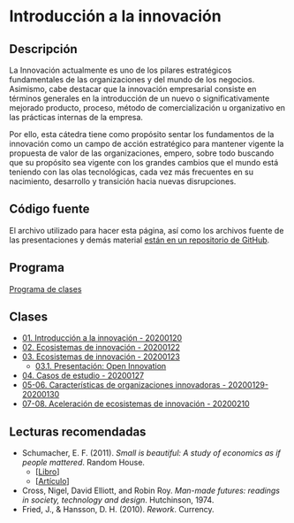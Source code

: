 # Introducción a la innovación

## Descripción
La Innovación actualmente es uno de los pilares estratégicos fundamentales de las organizaciones y del mundo de los negocios. Asimismo, cabe destacar que la innovación empresarial consiste en términos generales en la introducción de un nuevo o significativamente mejorado producto, proceso, método de comercialización u organizativo en las prácticas internas de la empresa.

Por ello, esta cátedra tiene como propósito sentar los fundamentos de la innovación como un campo de acción estratégico para mantener vigente la propuesta de valor de las organizaciones, empero, sobre todo buscando que su propósito sea vigente con los grandes cambios que el mundo está teniendo con las olas tecnológicas, cada vez más frecuentes en su nacimiento, desarrollo y transición hacia nuevas disrupciones.

## Código fuente
El archivo utilizado para hacer esta página, así como los archivos fuente de las presentaciones y demás material [están en un repositorio de GitHub](https://github.com/dubsnipe/clases-innovacion).

## Programa
[Programa de clases](PROGRAMA.md)

## Clases
* [01. Introducción a la innovación - 20200120](/01/01.html)
* [02. Ecosistemas de innovación - 20200122](/02/02.html)
* [03. Ecosistemas de innovación - 20200123](/03/03.html)
  * [03.1. Presentación: Open Innovation](/03/open-innovation.pdf)
* [04. Casos de estudio - 20200127](/04/04.html)
* [05-06. Características de organizaciones innovadoras - 20200129-20200130](/05/05.html)
* [07-08. Aceleración de ecosistemas de innovación - 20200210](/07-08/07-08.html)

## Lecturas recomendadas

* Schumacher, E. F. (2011). *Small is beautiful: A study of economics as if people mattered*. Random House.
  * [[Libro](https://www.amazon.com/Small-Beautiful-Economics-Mattered-Perennial/dp/0061997765)]
  * [[Artículo](https://www.theguardian.com/commentisfree/2011/nov/10/small-is-beautiful-economic-idea)]
* Cross, Nigel, David Elliott, and Robin Roy. *Man-made futures: readings in society, technology and design*. Hutchinson, 1974.
* Fried, J., & Hansson, D. H. (2010). *Rework*. Currency.